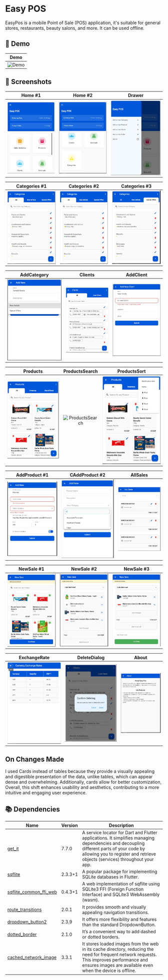 # Easy POS
EasyPos is a mobile Point of Sale (POS) application, it's suitable for general stores, restaurants, beauty salons, and more. It can be used offline.

## 📸 Demo

<!-- Variables -->
[demo]: assets/screenshots/demo.gif 'Demo'

<!-- Table -->

|      Demo       |
| :---------------: | 
| ![Demo][demo] |


## 📸 Screenshots

<!-- Variables -->
[home1]: assets/screenshots/home1.JPG 'Home #1'
[home2]: assets/screenshots/home2.JPG 'Home #2'
[drawer]: assets/screenshots/drawer.JPG 'Drawer'
[categories1]: assets/screenshots/categories1.JPG 'Categories #1'
[categories2]: assets/screenshots/categories2.JPG 'Categories #2'
[categories3]: assets/screenshots/categories3.JPG 'Categories #3'
[addcategory]: assets/screenshots/addcategory.JPG 'AddCategory'
[clients]: assets/screenshots/clients.JPG 'Clients'
[addclient]: assets/screenshots/addclient.JPG 'AddClient'
[products]: assets/screenshots/products.JPG 'Products'
[productssearch]: assets/screenshots/productssearch.JPG 'ProductsSearch'
[productssort]: assets/screenshots/productssort.JPG 'ProductsSort'
[addproduct1]: assets/screenshots/addproduct1.JPG 'AddProduct #1'
[addproduct2]: assets/screenshots/addproduct2.JPG 'AddProduct #2'
[allsales]: assets/screenshots/allsales.JPG 'AllSales'
[newsale1]: assets/screenshots/newsale1.JPG 'NewSale #1'
[newsale2]: assets/screenshots/newsale2.JPG 'NewSale #2'
[newsale3]: assets/screenshots/newsale3.JPG 'NewSale #3'
[exchangerate]: assets/screenshots/exchangerate.JPG 'ExchangeRate'
[deletedialog]: assets/screenshots/deletedialog.JPG 'DeleteDialog'
[about]: assets/screenshots/about.JPG 'About'


<!-- Table -->

|      Home #1       |      Home #2      |      Drawer      |
| :---------------: | :-------------: | :---------------: |
| ![Home #1][home1] | ![Home #2][home2] | ![Drawer][drawer] |

|        Categories #1        |       Categories #2       |      Categories #3       |
| :---------------------: | :-----------------: | :---------------: |
| ![Categories #1][categories1] | ![Categories #2][categories1] | ![Categories #3][categories3] |

|      AddCategory       |      Clients       |      AddClient       |
| :---------------: | :---------------: | :---------------: |
| ![AddCategory][addcategory] | ![Clients][clients] | ![AddClient][addclient] |

|        Products        |       ProductsSearch       |      ProductsSort      |
| :---------------------: | :-----------------: | :---------------: |
| ![Products][products] | ![ProductsSearch][productssearch] | ![ProductsSort][productssort] |

|      AddProduct #1       |      CAddProduct #2       |      AllSales       |
| :---------------: | :---------------: | :---------------: |
| ![AddProduct #1][addproduct1] | ![AddProduct #2][addproduct2] | ![AllSales][allsales] |

|        NewSale #1        |       NewSale #2       |      NewSale #3      |
| :---------------------: | :-----------------: | :---------------: |
| ![NewSale #1][newsale1] | ![NewSale #2][newsale2] | ![NewSale #3][newsale3] |

|      ExchangeRate       |      DeleteDialog       |      About       |
| :---------------: | :---------------: | :---------------: |
| ![ExchangeRate][exchangerate] | ![DeleteDialog][deletedialog] | ![About][about] |


## On Changes Made
I used Cards instead of tables because they provide a visually appealing and digestible presentation of the data, unlike tables, which can appear dense and overwhelming. Additionally, cards allow for better customization, Overall, this shift enhances usability and aesthetics, contributing to a more intuitive and engaging user experience.

## 📚 Dependencies

| Name                                                                                  | Version       | Description                                                                                                                                                              |
| ------------------------------------------------------------------------------------- | ------------- | ------------------------------------------------------------------------------------------------------------------------------------------------------------------------ |
| [get_it](https://pub.dev/packages/get_it)                                             | 7.7.0         | A service locator for Dart and Flutter applications. It simplifies managing dependencies and decoupling different parts of your code by allowing you to register and retrieve objects (services) throughout your app. |
| [sqflite](https://pub.dev/packages/sqflite)                                                 | 2.3.3+1        |  A popular package for implementing SQLite databases in Flutter.                                                                                                                        |
| [sqflite_common_ffi_web](https://pub.dev/packages/sqflite_common_ffi)                                 | 0.4.3+1         | A web implementation of sqflite using SQLite3 FFI (Foreign Function Interface) and SQLite3 WebAssembly (wasm).                                                                                                                                |
| [route_transitions](https://pub.dev/packages/route_transitions)                                     | 2.0.1        | It provides smooth and visually appealing navigation transitions.                                                                                                                                 |
| [dropdown_button2](https://pub.dev/packages/dropdown_button2)               | 2.3.9 | It offers more flexibility and features than the standard DropdownButton.                                                                                              |
| [dotted_border](https://pub.dev/packages/dotted_border)                                             | 2.1.0       |  It’s a convenient way to add dashed or dotted borders.                                         |
| [cached_network_image](https://pub.dev/packages/cached_network_image)                                           | 3.3.1         | It stores loaded images from the web in its cache directory, reducing the need for frequent network requests. This improves performance and ensures images are available even when the device is offline.                                                                                                                           |
